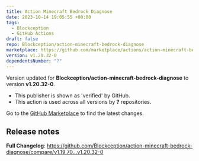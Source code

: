 ```yaml
---
title: Action Minecraft Bedrock Diagnose
date: 2023-10-14 19:05:55 +00:00
tags:
  - Blockception
  - GitHub Actions
draft: false
repo: Blockception/action-minecraft-bedrock-diagnose
marketplace: https://github.com/marketplace/actions/action-minecraft-bedrock-diagnose
version: v1.20.32-0
dependentsNumber: "?"
---
```



Version updated for **Blockception/action-minecraft-bedrock-diagnose** to version **v1.20.32-0**.
- This publisher is shown as 'verified' by GitHub.
- This action is used across all versions by **?** repositories.

Go to the [GitHub Marketplace](https://github.com/marketplace/actions/action-minecraft-bedrock-diagnose) to find the latest changes.

## Release notes

**Full Changelog**: https://github.com/Blockception/action-minecraft-bedrock-diagnose/compare/v1.19.70...v1.20.32-0
